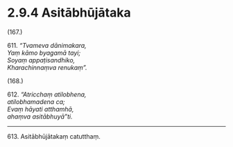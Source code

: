 

# 2.9.4 Asitābhūjātaka




(167.)

611\. _“Tvameva dānimakara,_  
_Yaṃ kāmo byagamā tayi;_  
_Soyaṃ appaṭisandhiko,_  
_Kharachinnaṃva renukaṃ”._  


(168.)

612\. _“Atricchaṃ atilobhena,_  
_atilobhamadena ca;_  
_Evaṃ hāyati atthamhā,_  
_ahaṃva asitābhuyā”ti._  


---

613\. Asitābhūjātakaṃ catutthaṃ.





